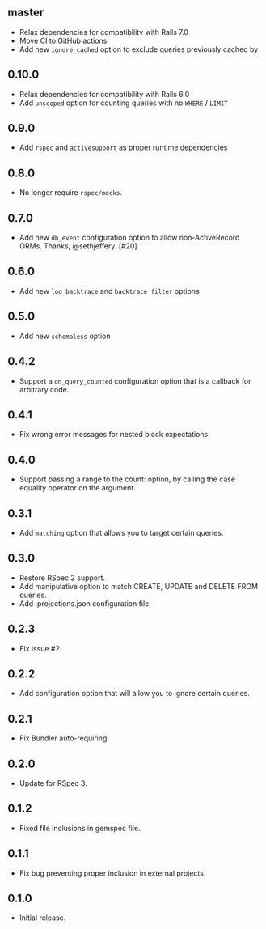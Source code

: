 ## master

- Relax dependencies for compatibility with Rails 7.0
- Move CI to GitHub actions
- Add new `ignore_cached` option to exclude queries previously cached by

## 0.10.0

- Relax dependencies for compatibility with Rails 6.0
- Add `unscoped` option for counting queries with no `WHERE` / `LIMIT`

## 0.9.0

- Add `rspec` and `activesupport` as proper runtime dependencies

## 0.8.0

- No longer require `rspec/mocks`.

## 0.7.0

- Add new `db_event` configuration option to allow non-ActiveRecord ORMs.
  Thanks, @sethjeffery. [#20]

## 0.6.0

- Add new `log_backtrace` and `backtrace_filter` options

## 0.5.0

- Add new `schemaless` option

## 0.4.2

- Support a `on_query_counted` configuration option that is a callback for
  arbitrary code.

## 0.4.1

- Fix wrong error messages for nested block expectations.

## 0.4.0

- Support passing a range to the count: option, by calling the case
  equality operator on the argument.

## 0.3.1

- Add `matching` option that allows you to target certain queries.

## 0.3.0

- Restore RSpec 2 support.
- Add manipulative option to match CREATE, UPDATE and DELETE FROM queries.
- Add .projections.json configuration file.

## 0.2.3

- Fix issue #2.

## 0.2.2

- Add configuration option that will allow you to ignore certain queries.

## 0.2.1

- Fix Bundler auto-requiring.

## 0.2.0

- Update for RSpec 3.

## 0.1.2

- Fixed file inclusions in gemspec file.

## 0.1.1

- Fix bug preventing proper inclusion in external projects.

## 0.1.0

- Initial release.
